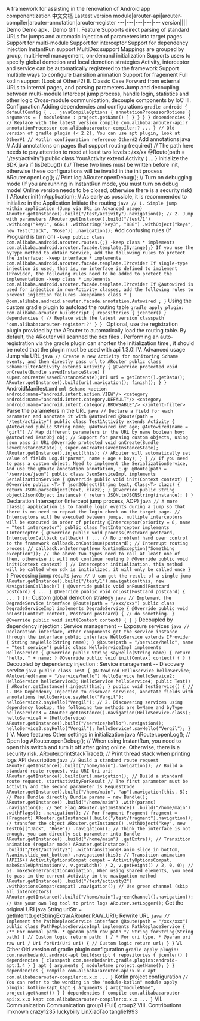 A framework for assisting in the renovation of Android app componentization 中文文档 Lastest version module|arouter-api|arouter-compiler|arouter-annotation|arouter-register ---|---|---|---|--- version|||| Demo Demo apk、Demo Gif I. Feature Supports direct parsing of standard URLs for jumps and automatic injection of parameters into target pages Support for multi-module Support for interceptor Support for dependency injection InstantRun support MultiDex support Mappings are grouped by group, multi-level management, on-demand initialization Supports users to specify global demotion and local demotion strategies Activity, interceptor and service can be automatically registered to the framework Support multiple ways to configure transition animation Support for fragement Full kotlin support (Look at Other#2) II. Classic Case Forward from external URLs to internal pages, and parsing parameters Jump and decoupling between multi-module Intercept jump process, handle login, statistics and other logic Cross-module communication, decouple components by IoC III. Configuration Adding dependencies and configurations ``` gradle android { defaultConfig { ... javaCompileOptions { annotationProcessorOptions { arguments = [ moduleName : project.getName() ] } } } } dependencies { // Replace with the latest version compile com.alibaba:arouter-api:? annotationProcessor com.alibaba:arouter-compiler:? ... } // Old version of gradle plugin (< 2.2), You can use apt plugin, look at Other#1 // Kotlin configuration reference Other#2 ``` Add annotations java // Add annotations on pages that support routing (required) // The path here needs to pay attention to need at least two levels : /xx/xx @Route(path = "/test/activity") public class YourActivity extend Activity { ... } Initialize the SDK java if (isDebug()) { // These two lines must be written before init, otherwise these configurations will be invalid in the init process ARouter.openLog(); // Print log ARouter.openDebug(); // Turn on debugging mode (If you are running in InstantRun mode, you must turn on debug mode! Online version needs to be closed, otherwise there is a security risk) } ARouter.init(mApplication); // As early as possible, it is recommended to initialize in the Application Initiate the routing ``` java // 1. Simple jump within application (Jump via URL in Advanced usage) ARouter.getInstance().build("/test/activity").navigation(); // 2. Jump with parameters ARouter.getInstance().build("/test/1") .withLong("key1", 666L) .withString("key3", "888") .withObject("key4", new Test("Jack", "Rose")) .navigation(); ``` Add confusing rules (If Proguard is turn on) ``` -keep public class com.alibaba.android.arouter.routes.{;} -keep class * implements com.alibaba.android.arouter.facade.template.ISyringe{;} If you use the byType method to obtain Service, add the following rules to protect the interface: -keep interface * implements com.alibaba.android.arouter.facade.template.IProvider If single-type injection is used, that is, no interface is defined to implement IProvider, the following rules need to be added to protect the implementation -keep class * implements com.alibaba.android.arouter.facade.template.IProvider If @Autowired is used for injection in non-Activity classes, add the following rules to prevent injection failures -keepnames class * { @com.alibaba.android.arouter.facade.annotation.Autowired ; } ``` Using the custom gradle plugin to autoload the routing table ```gradle apply plugin: com.alibaba.arouter buildscript { repositories { jcenter() } dependencies { // Replace with the latest version classpath "com.alibaba:arouter-register:?" } } ``` Optional, use the registration plugin provided by the ARouter to automatically load the routing table. By default, the ARouter will scanned the dex files . Performing an auto-registration via the gradle plugin can shorten the initialization time , it should be noted that the plugin must be used with api 1.3.0! IV. Advanced usage Jump via URL ``` java // Create a new Activity for monitoring Schame events, and then directly pass url to ARouter public class SchameFilterActivity extends Activity { @Override protected void onCreate(Bundle savedInstanceState) { super.onCreate(savedInstanceState);Uri uri = getIntent().getData(); ARouter.getInstance().build(uri).navigation(); finish(); } } ``` AndroidManifest.xml ``` xml Schame <action android:name="android.intent.action.VIEW"/> <category android:name="android.intent.category.DEFAULT"/> <category android:name="android.intent.category.BROWSABLE"/> </intent-filter> ``` Parse the parameters in the URL ``` java // Declare a field for each parameter and annotate it with @Autowired @Route(path = "/test/activity") public class Test1Activity extends Activity { @Autowired public String name; @Autowired int age; @Autowired(name = "girl") // Map different parameters in the URL by name boolean boy; @Autowired TestObj obj; // Support for parsing custom objects, using json pass in URL @Override protected void onCreate(Bundle savedInstanceState) { super.onCreate(savedInstanceState); ARouter.getInstance().inject(this); // ARouter will automatically set value of fields Log.d("param", name + age + boy); } } // If you need to pass a custom object, Need to implement the SerializationService, And use the @Route annotation annotation, E.g: @Route(path = "/service/json") public class JsonServiceImpl implements SerializationService { @Override public void init(Context context) { } @Override public <T> T json2Object(String text, Class<T> clazz) { return JSON.parseObject(text, clazz); } @Override public String object2Json(Object instance) { return JSON.toJSONString(instance); } } ``` Declaration Interceptor (Intercept jump process, AOP) ``` java // A more classic application is to handle login events during a jump so that there is no need to repeat the login check on the target page. // Interceptors will be executed between jumps, multiple interceptors will be executed in order of priority @Interceptor(priority = 8, name = "test interceptor") public class TestInterceptor implements IInterceptor { @Override public void process(Postcard postcard, InterceptorCallback callback) { ... // No problem! hand over control to the framework callback.onContinue(postcard); // Interrupt routing process // callback.onInterrupt(new RuntimeException("Something exception")); // The above two types need to call at least one of them, otherwise it will not continue routing } @Override public void init(Context context) { // Interceptor initialization, this method will be called when sdk is initialized, it will only be called once } } ``` Processing jump results ``` java // U can get the result of a single jump ARouter.getInstance().build("/test/1").navigation(this, new NavigationCallback() { @Override public void onFound(Postcard postcard) { ... } @Override public void onLost(Postcard postcard) { ... } }); ``` Custom global demotion strategy ``` java // Implement the DegradeService interface @Route(path = "/xxx/xxx") public class DegradeServiceImpl implements DegradeService { @Override public void onLost(Context context, Postcard postcard) { // do something. } @Override public void init(Context context) { } } ``` Decoupled by dependency injection : Service management -- Exposure services ``` java // Declaration interface, other components get the service instance through the interface public interface HelloService extends IProvider { String sayHello(String name); } @Route(path = "/service/hello", name = "test service") public class HelloServiceImpl implements HelloService { @Override public String sayHello(String name) { return "hello, " + name; } @Override public void init(Context context) { } } ``` Decoupled by dependency injection : Service management -- Discovery service ``` java public class Test { @Autowired HelloService helloService; @Autowired(name = "/service/hello") HelloService helloService2; HelloService helloService3; HelloService helloService4; public Test() { ARouter.getInstance().inject(this); } public void testService() { // 1. Use Dependency Injection to discover services, annotate fields with annotations helloService.sayHello("Vergil"); helloService2.sayHello("Vergil"); // 2. Discovering services using dependency lookup, the following two methods are byName and byType helloService3 = ARouter.getInstance().navigation(HelloService.class); helloService4 = (HelloService) ARouter.getInstance().build("/service/hello").navigation(); helloService3.sayHello("Vergil"); helloService4.sayHello("Vergil"); } } ``` V. More features Other settings in initialization java ARouter.openLog(); // Open log ARouter.openDebug(); // When using InstantRun, you need to open this switch and turn it off after going online. Otherwise, there is a security risk. ARouter.printStackTrace(); // Print thread stack when printing logs API description ``` java // Build a standard route request ARouter.getInstance().build("/home/main").navigation(); // Build a standard route request, via URI Uri uri; ARouter.getInstance().build(uri).navigation(); // Build a standard route request, startActivityForResult // The first parameter must be Activity and the second parameter is RequestCode ARouter.getInstance().build("/home/main", "ap").navigation(this, 5); // Pass Bundle directly Bundle params = new Bundle(); ARouter.getInstance() .build("/home/main") .with(params) .navigation(); // Set Flag ARouter.getInstance() .build("/home/main") .withFlags(); .navigation(); // For fragment Fragment fragment = (Fragment) ARouter.getInstance().build("/test/fragment").navigation(); // transfer the object ARouter.getInstance() .withObject("key", new TestObj("Jack", "Rose")) .navigation(); // Think the interface is not enough, you can directly set parameter into Bundle ARouter.getInstance() .build("/home/main") .getExtra(); // Transition animation (regular mode) ARouter.getInstance() .build("/test/activity2") .withTransition(R.anim.slide_in_bottom, R.anim.slide_out_bottom) .navigation(this); // Transition animation (API16+) ActivityOptionsCompat compat = ActivityOptionsCompat. makeScaleUpAnimation(v, v.getWidth() / 2, v.getHeight() / 2, 0, 0); // ps. makeSceneTransitionAnimation, When using shared elements, you need to pass in the current Activity in the navigation method ARouter.getInstance() .build("/test/activity2") .withOptionsCompat(compat) .navigation(); // Use green channel (skip all interceptors) ARouter.getInstance().build("/home/main").greenChannel().navigation(); // Use your own log tool to print logs ARouter.setLogger(); ``` Get the original URI java String uriStr = getIntent().getStringExtra(ARouter.RAW_URI); Rewrite URL ``` java // Implement the PathReplaceService interface @Route(path = "/xxx/xxx") public class PathReplaceServiceImpl implements PathReplaceService { /** For normal path. * @param path raw path */ String forString(String path) { // Custom logic return path; } / * For uri type. * @param uri raw uri / Uri forUri(Uri uri) { // Custom logic return url; } } ``` VI. Other Old version of gradle plugin configuration ``` gradle apply plugin: com.neenbedankt.android-apt buildscript { repositories { jcenter() } dependencies { classpath com.neenbedankt.gradle.plugins:android-apt:1.4 } } apt { arguments { moduleName project.getName(); } } dependencies { compile com.alibaba:arouter-api:x.x.x apt com.alibaba:arouter-compiler:x.x.x ... } ``` Kotlin project configuration ``` // You can refer to the wording in the "module-kotlin" module apply plugin: kotlin-kapt kapt { arguments { arg("moduleName", project.getName()) } } dependencies { compile com.alibaba:arouter-api:x.x.x kapt com.alibaba:arouter-compiler:x.x.x ... } ``` VII. Communication Communication group1 (Full) group2 VIII. Contributions imknown crazy1235 luckybilly LinXiaoTao tanglie1993